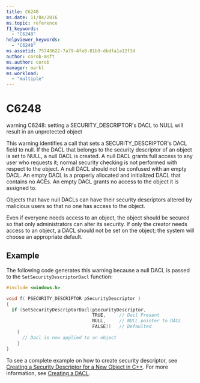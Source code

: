 ```yaml
---
title: C6248
ms.date: 11/04/2016
ms.topic: reference
f1_keywords:
  - "C6248"
helpviewer_keywords:
  - "C6248"
ms.assetid: 75743622-7a79-4fe8-81b9-dbdfa1a12f3d
author: corob-msft
ms.author: corob
manager: markl
ms.workload:
  - "multiple"
---
```

# C6248
warning C6248: setting a SECURITY_DESCRIPTOR's DACL to NULL will result in an unprotected object

 This warning identifies a call that sets a SECURITY_DESCRIPTOR's DACL field to null. If the DACL that belongs to the security descriptor of an object is set to NULL, a null DACL is created. A null DACL grants full access to any user who requests it; normal security checking is not performed with respect to the object. A null DACL should not be confused with an empty DACL. An empty DACL is a properly allocated and initialized DACL that contains no ACEs. An empty DACL grants no access to the object it is assigned to.

 Objects that have null DACLs can have their security descriptors altered by malicious users so that no one has access to the object.

 Even if everyone needs access to an object, the object should be secured so that only administrators can alter its security. If only the creator needs access to an object, a DACL should not be set on the object; the system will choose an appropriate default.

## Example
 The following code generates this warning because a null DACL is passed to the `SetSecurityDescriptorDacl` function:

```cpp
#include <windows.h>

void f( PSECURITY_DESCRIPTOR pSecurityDescriptor )
{
  if (SetSecurityDescriptorDacl(pSecurityDescriptor,
                                TRUE,     // Dacl Present
                                NULL,     // NULL pointer to DACL
                                FALSE))   // Defaulted
    {
      // Dacl is now applied to an object
    }
}
```

 To see a complete example on how to create security descriptor, see [Creating a Security Descriptor for a New Object in C++](/windows/desktop/SecAuthZ/creating-a-security-descriptor-for-a-new-object-in-c--). For more information, see [Creating a DACL](/windows/desktop/SecBP/creating-a-dacl).
